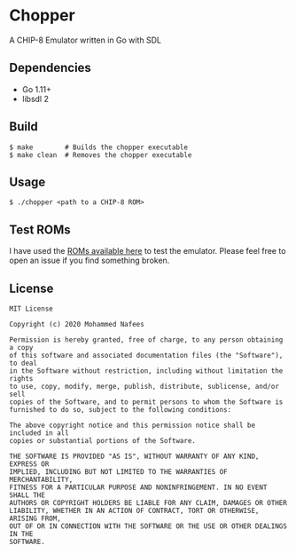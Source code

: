 # Chopper

A CHIP-8 Emulator written in Go with SDL

## Dependencies

- Go 1.11+
- libsdl 2

## Build

```
$ make        # Builds the chopper executable
$ make clean  # Removes the chopper executable
```

## Usage

```
$ ./chopper <path to a CHIP-8 ROM>
```

## Test ROMs

I have used the [ROMs available here](https://github.com/dmatlack/chip8/tree/master/roms) to test the emulator. Please feel free to open an issue if you find something broken.

## License

```
MIT License

Copyright (c) 2020 Mohammed Nafees

Permission is hereby granted, free of charge, to any person obtaining a copy
of this software and associated documentation files (the "Software"), to deal
in the Software without restriction, including without limitation the rights
to use, copy, modify, merge, publish, distribute, sublicense, and/or sell
copies of the Software, and to permit persons to whom the Software is
furnished to do so, subject to the following conditions:

The above copyright notice and this permission notice shall be included in all
copies or substantial portions of the Software.

THE SOFTWARE IS PROVIDED "AS IS", WITHOUT WARRANTY OF ANY KIND, EXPRESS OR
IMPLIED, INCLUDING BUT NOT LIMITED TO THE WARRANTIES OF MERCHANTABILITY,
FITNESS FOR A PARTICULAR PURPOSE AND NONINFRINGEMENT. IN NO EVENT SHALL THE
AUTHORS OR COPYRIGHT HOLDERS BE LIABLE FOR ANY CLAIM, DAMAGES OR OTHER
LIABILITY, WHETHER IN AN ACTION OF CONTRACT, TORT OR OTHERWISE, ARISING FROM,
OUT OF OR IN CONNECTION WITH THE SOFTWARE OR THE USE OR OTHER DEALINGS IN THE
SOFTWARE.
```
